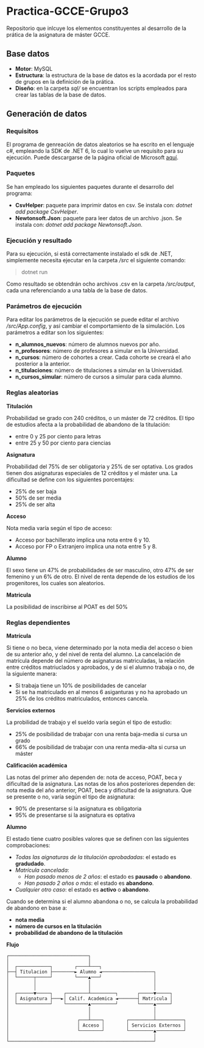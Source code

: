# Practica-GCCE-Grupo3
Repositorio que inlcuye los elementos constituyentes al desarrollo de la prática de la asignatura de máster GCCE.
## Base datos
- **Motor**: MySQL
- **Estructura**: la estructura de la base de datos es la acordada por el resto de grupos en la definición de la prática.
- **Diseño**: en la carpeta _sql/_ se encuentran los scripts empleados para crear las tablas de la base de datos.
## Generación de datos
### Requisitos
El programa de genreación de datos aleatorios se ha escrito en el lenguaje c#, empleando la SDK de .NET 6, lo cual lo vuelve un requisito para su ejecución. Puede descargarse de la página oficial de Microsoft [aquí](https://dotnet.microsoft.com/en-us/download/dotnet/6.0).
### Paquetes
Se han empleado los siguientes paquetes durante el desarrollo del programa:
- **CsvHelper**: paquete para imprimir datos en csv. Se instala con: _dotnet add package CsvHelper_.
- **Newtonsoft.Json**: paquete para leer datos de un archivo .json. Se instala con: _dotnet add package Newtonsoft.Json_.

### Ejecución y resultado
Para su ejecución, si está correctamente instalado el sdk de .NET, simplemente necesita ejecutar en la carpeta _/src_ el siguiente comando:
> dotnet run

Como resultado se obtendrán ocho archivos .csv en la carpeta _/src/output_, cada una referenciando a una tabla de la base de datos.
### Parámetros de ejecución
Para editar los parámetros de la ejecución se puede editar el archivo _/src/App.config_, y así cambiar el comportamiento de la simulación. Los parámetros a editar son los siguientes:
- **n_alumnos_nuevos**: número de alumnos nuevos por año.
- **n_profesores**: número de profesores a simular en la Universidad.
- **n_cursos**: número de cohortes a crear. Cada cohorte se creará el año posterior a la anterior.
- **n_titulaciones**: número de titulaciones a simular en la Universidad.
- **n_cursos_simular**: número de cursos a simular para cada alumno.

### Reglas aleatorias
**Titulación**

Probabilidad se grado con 240 créditos, o un máster de 72 créditos.
El tipo de estudios afecta a la probabilidad de abandono de la titulación:
- entre 0 y 25 por ciento para letras
- entre 25 y 50 por ciento para ciencias

**Asignatura**

Probabilidad del 75% de ser obligatoria y 25% de ser optativa.
Los grados tienen dos asignaturas especiales de 12 créditos y el máster una.
La dificultad se define con los siguientes porcentajes:
- 25% de ser baja
- 50% de ser media
- 25% de ser alta 

**Acceso**

Nota media varía según el tipo de acceso:
- Acceso por bachillerato implica una nota entre 6 y 10.
- Acceso por FP o Extranjero implica una nota entre 5 y 8.

**Alumno**

El sexo tiene un 47% de probabilidades de ser masculino, otro 47% de ser femenino y un 6% de otro.
El nivel de renta depende de los estudios de los progenitores, los cuales son aleatorios.

**Matricula**

La posibilidad de inscribirse al POAT es del 50% 

### Reglas dependientes
**Matrícula**

Si tiene o no beca, viene determinado por la nota media del acceso o bien de su anterior año, y del nivel de renta del alumno.
La cancelación de matrícula depende del número de asignaturas matriculadas, la relación entre créditos matriuclados y aprobados, y de si el alumno trabaja o no, de la siguiente manera:
- Si trabaja tiene un 10% de posibilidades de cancelar
- Si se ha matriculado en al menos 6 asiganturas y no ha aprobado un 25% de los créditos matriculados, entonces cancela.

**Servicios externos**

La probilidad de trabajo y el sueldo varía según el tipo de estudio:
- 25% de posibilidad de trabajar con una renta baja-media si cursa un grado
- 66% de posibilidad de trabajar con una renta media-alta si cursa un máster

**Calificación académica**

Las notas del primer año dependen de: nota de acceso, POAT, beca y dificultad de la asignatura.
Las notas de los años posteriores dependen de: nota media del año anterior, POAT, beca y dificultad de la asignatura.
Que se presente o no, varía según el tipo de asignatura:
- 90% de presentarse si la asignatura es obligatoria
- 95% de presentarse si la asignatura es optativa

**Alumno**

El estado tiene cuatro posibles valores que se definen con las siguientes comprobaciones:
- *Todas las aignaturas de la titulación aprobadadas*: el estado es **gradudado**.
- *Matrícula cancelada*:
  - *Han pasado menos de 2 años*: el estado es **pausado** o **abandono**.
  - *Han pasado 2 años o más*: el estado es **abandono**.
- *Cualquier otro caso*: el estado es **activo** o **abandono**.

Cuando se determina si el alumno abandona o no, se calcula la probabilidad de abandono en base a:
- **nota media**
- **número de cursos en la titulación**
- **probabilidad de abandono de la titulación**

**Flujo**

    ┌─────────────────────────────┐
    │                             │
    │  ┌────────────┐        ┌────┴───┐
    ├──┤ Titulacion ├────────► Alumno ◄───────────────────┐
    │  └──────┬─────┘        └────▲───┘                   │
    │         │                   │                       │
    │         │                   │                       │
    │  ┌──────▼─────┐    ┌────────┴─────────┐       ┌─────▼─────┐
    │  │ Asignatura ├───►│ Calif. Academica ◄───────┤ Matricula │
    │  └────────────┘    └────────▲─────────┘       └─────▲─────┘
    │                             │                       │
    │                             │                       │
    │                         ┌───┴────┐        ┌─────────┴──────────┐
    │                         │ Acceso │        │ Servicios Externos │
    │                         └────────┘        └─────────▲──────────┘
    │                                                     │
    └─────────────────────────────────────────────────────┘
